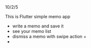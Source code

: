 10/2/5

This is Flutter simple memo app
- write a memo and save it
- see your memo list 
- dismiss a memo with swipe action +
- 
